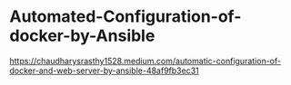 # Automated-Configuration-of-docker-by-Ansible

https://chaudharysrasthy1528.medium.com/automatic-configuration-of-docker-and-web-server-by-ansible-48af9fb3ec31
